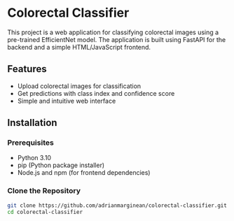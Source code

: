 # Colorectal Classifier

This project is a web application for classifying colorectal images using a pre-trained EfficientNet model. The application is built using FastAPI for the backend and a simple HTML/JavaScript frontend.

## Features

- Upload colorectal images for classification
- Get predictions with class index and confidence score
- Simple and intuitive web interface

## Installation

### Prerequisites

- Python 3.10
- pip (Python package installer)
- Node.js and npm (for frontend dependencies)

### Clone the Repository

```bash
git clone https://github.com/adrianmarginean/colorectal-classifier.git
cd colorectal-classifier
